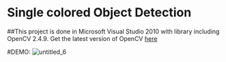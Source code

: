<h1>Single colored Object Detection</h1>

##This project is done in Microsoft Visual Studio 2010 with library including OpenCV 2.4.9.
Get the latest version of OpenCV <a href ="https://sourceforge.net/projects/opencvlibrary/files/opencv-win/2.4.9/">here </a>

#DEMO:
![untitled_6](https://cloud.githubusercontent.com/assets/17857031/15890554/d1a589f2-2d8d-11e6-919e-da6fda844a57.gif)
